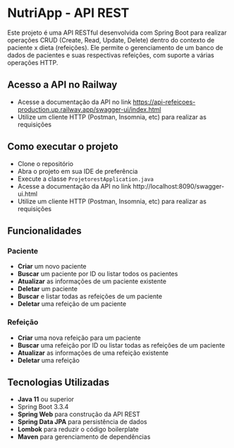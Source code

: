 # NutriApp - API REST 

Este projeto é uma API RESTful desenvolvida com Spring Boot para realizar operações CRUD (Create, Read, Update, Delete) dentro do contexto de paciente x dieta (refeições). 
Ele permite o gerenciamento de um banco de dados de pacientes e suas respectivas refeições, com suporte a várias operações HTTP.

## Acesso a API no Railway
- Acesse a documentação da API no link https://api-refeicoes-production.up.railway.app/swagger-ui/index.html
- Utilize um cliente HTTP (Postman, Insomnia, etc) para realizar as requisições

## Como executar o projeto
- Clone o repositório
- Abra o projeto em sua IDE de preferência
- Execute a classe `ProjetorestApplication.java`
- Acesse a documentação da API no link http://localhost:8090/swagger-ui.html
- Utilize um cliente HTTP (Postman, Insomnia, etc) para realizar as requisições

## Funcionalidades

### Paciente
- **Criar** um novo paciente
- **Buscar** um paciente por ID ou listar todos os pacientes
- **Atualizar** as informações de um paciente existente
- **Deletar** um paciente
- **Buscar** e listar todas as refeições de um paciente
- **Deletar** uma refeição de um paciente

### Refeição
- **Criar** uma nova refeição para um paciente
- **Buscar** uma refeição por ID ou listar todas as refeições de um paciente
- **Atualizar** as informações de uma refeição existente
- **Deletar** uma refeição

## Tecnologias Utilizadas

- **Java 11** ou superior
- Spring Boot 3.3.4
- **Spring Web** para construção da API REST
- **Spring Data JPA** para persistência de dados
- **Lombok** para reduzir o código boilerplate
- **Maven** para gerenciamento de dependências